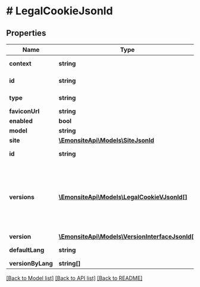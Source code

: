 # # LegalCookieJsonld

## Properties

Name | Type | Description | Notes
------------ | ------------- | ------------- | -------------
**context** | **string** |  | [optional] [readonly]
**id** | **string** |  | [optional] [readonly]
**type** | **string** |  | [optional] [readonly]
**faviconUrl** | **string** |  | [optional]
**enabled** | **bool** |  | [optional]
**model** | **string** | TODO enum | [optional]
**site** | [**\EmonsiteApi\Models\SiteJsonld**](SiteJsonld.md) |  | [optional]
**id** | **string** |  | [optional] [readonly]
**versions** | [**\EmonsiteApi\Models\LegalCookieVJsonld[]**](LegalCookieVJsonld.md) | IMPLEMENTEZ le mapping dans l&#39;entity TODO trouver comment le faire dynamiquement avec un listener doctrine | [optional]
**version** | [**\EmonsiteApi\Models\VersionInterfaceJsonld[]**](VersionInterfaceJsonld.md) |  | [optional]
**defaultLang** | **string** |  | [optional] [readonly]
**versionByLang** | **string[]** |  | [optional]

[[Back to Model list]](../../README.md#models) [[Back to API list]](../../README.md#endpoints) [[Back to README]](../../README.md)
